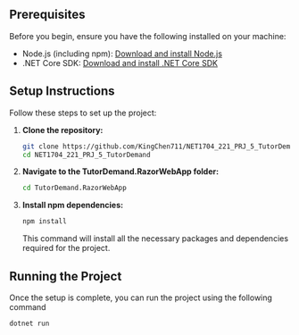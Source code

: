 ## Prerequisites

Before you begin, ensure you have the following installed on your machine:

- Node.js (including npm): [Download and install Node.js](https://nodejs.org/)
- .NET Core SDK: [Download and install .NET Core SDK](https://dotnet.microsoft.com/download)

## Setup Instructions

Follow these steps to set up the project:

1. **Clone the repository:**
   ```bash
   git clone https://github.com/KingChen711/NET1704_221_PRJ_5_TutorDemand/
   cd NET1704_221_PRJ_5_TutorDemand
   ```
2. **Navigate to the TutorDemand.RazorWebApp folder:**
   ```bash
   cd TutorDemand.RazorWebApp
   ```
3. **Install npm dependencies:**
   ```bash
   npm install
   ```
   This command will install all the necessary packages and dependencies required for the project.

## Running the Project
Once the setup is complete, you can run the project using the following command
   ```bash
   dotnet run
   ```
   
